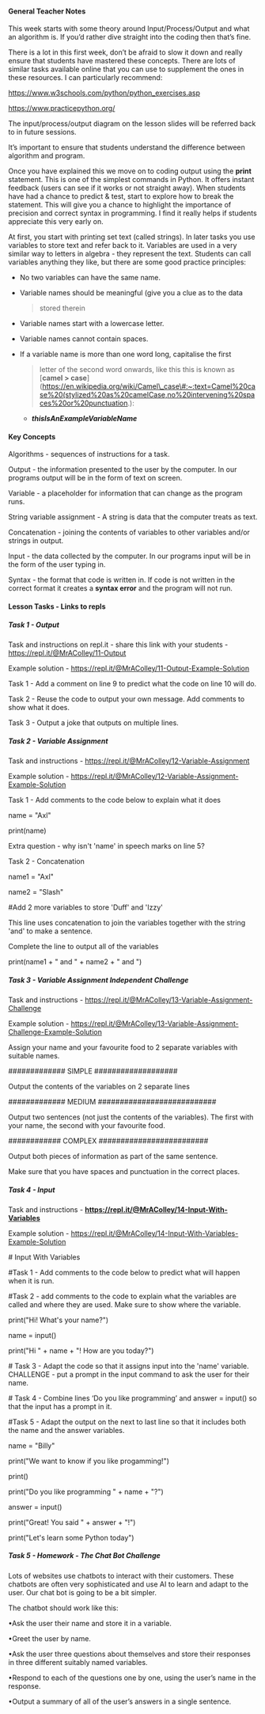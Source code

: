 #### General Teacher Notes

This week starts with some theory around Input/Process/Output and what an algorithm is. If you’d rather dive straight into the coding then that’s fine.

There is a lot in this first week, don’t be afraid to slow it down and really ensure that students have mastered these concepts. There are lots of similar tasks available online that you can use to supplement the ones in these resources. I can particularly recommend:

[<span class="underline">https://www.w3schools.com/python/python_exercises.asp</span>](https://www.w3schools.com/python/python_exercises.asp)

[<span class="underline">https://www.practicepython.org/</span>](https://www.practicepython.org/)

The input/process/output diagram on the lesson slides will be referred back to in future sessions.

It’s important to ensure that students understand the difference between algorithm and program.

Once you have explained this we move on to coding output using the **print** statement. This is one of the simplest commands in Python. It offers instant feedback (users can see if it works or not straight away). When students have had a chance to predict & test, start to explore how to break the statement. This will give you a chance to highlight the importance of precision and correct syntax in programming. I find it really helps if students appreciate this very early on.

At first, you start with printing set text (called strings). In later tasks you use variables to store text and refer back to it. Variables are used in a very similar way to letters in algebra - they represent the text. Students can call variables anything they like, but there are some good practice principles:

- No two variables can have the same name.

- Variable names should be meaningful (give you a clue as to the data

  > stored therein

- Variable names start with a lowercase letter.

- Variable names cannot contain spaces.

- If a variable name is more than one word long, capitalise the first

  > letter of the second word onwards, like this this is known as \[**<span class="underline">camel &gt; case</span>**\](https://en.wikipedia.org/wiki/Camel\_case\#:~:text=Camel%20case%20(stylized%20as%20camelCase,no%20intervening%20spaces%20or%20punctuation.):

  - **_thisIsAnExampleVariableName_**

#### Key Concepts

Algorithms - sequences of instructions for a task.

Output - the information presented to the user by the computer. In our programs output will be in the form of text on screen.

Variable - a placeholder for information that can change as the program runs.

String variable assignment - A string is data that the computer treats as text.

Concatenation - joining the contents of variables to other variables and/or strings in output.

Input - the data collected by the computer. In our programs input will be in the form of the user typing in.

Syntax - the format that code is written in. If code is not written in the correct format it creates a **syntax error** and the program will not run.

#### Lesson Tasks - Links to repls

##### Task 1 - Output

Task and instructions on repl.it - share this link with your students - [<span class="underline">https://repl.it/@MrAColley/11-Output</span>](https://repl.it/@MrAColley/11-Output)

Example solution - [<span class="underline">https://repl.it/@MrAColley/11-Output-Example-Solution</span>](https://repl.it/@MrAColley/11-Output-Example-Solution)

Task 1 - Add a comment on line 9 to predict what the code on line 10 will do.

Task 2 - Reuse the code to output your own message. Add comments to show what it does.

Task 3 - Output a joke that outputs on multiple lines.

##### Task 2 - Variable Assignment

Task and instructions - [<span class="underline">https://repl.it/@MrAColley/12-Variable-Assignment</span>](https://repl.it/@MrAColley/12-Variable-Assignment)

Example solution - [<span class="underline">https://repl.it/@MrAColley/12-Variable-Assignment-Example-Solution</span>](https://repl.it/@MrAColley/12-Variable-Assignment-Example-Solution)

Task 1 - Add comments to the code below to explain what it does

name = "Axl"

print(name)

Extra question - why isn't 'name' in speech marks on line 5?

Task 2 - Concatenation

name1 = "Axl"

name2 = "Slash"

\#Add 2 more variables to store 'Duff' and 'Izzy'

This line uses concatenation to join the variables together with the string 'and' to make a sentence.

Complete the line to output all of the variables

print(name1 + " and " + name2 + " and ")

##### Task 3 - Variable Assignment Independent Challenge

Task and instructions - [<span class="underline">https://repl.it/@MrAColley/13-Variable-Assignment-Challenge</span>](https://repl.it/@MrAColley/13-Variable-Assignment-Challenge)

Example solution - [<span class="underline">https://repl.it/@MrAColley/13-Variable-Assignment-Challenge-Example-Solution</span>](https://repl.it/@MrAColley/13-Variable-Assignment-Challenge-Example-Solution)

Assign your name and your favourite food to 2 separate variables with suitable names.

\#\#\#\#\#\#\#\#\#\#\#\#\# SIMPLE \#\#\#\#\#\#\#\#\#\#\#\#\#\#\#\#\#\#\#

Output the contents of the variables on 2 separate lines

\#\#\#\#\#\#\#\#\#\#\#\#\# MEDIUM \#\#\#\#\#\#\#\#\#\#\#\#\#\#\#\#\#\#\#\#\#\#\#\#\#\#\#

Output two sentences (not just the contents of the variables). The first with your name, the second with your favourite food.

\#\#\#\#\#\#\#\#\#\#\#\# COMPLEX \#\#\#\#\#\#\#\#\#\#\#\#\#\#\#\#\#\#\#\#\#\#\#\#\#

Output both pieces of information as part of the same sentence.

Make sure that you have spaces and punctuation in the correct places.

##### Task 4 - Input

Task and instructions - [**<span class="underline">https://repl.it/@MrAColley/14-Input-With-Variables</span>**](https://repl.it/@MrAColley/14-Input-With-Variables)

Example solution - [<span class="underline">https://repl.it/@MrAColley/14-Input-With-Variables-Example-Solution</span>](https://repl.it/@MrAColley/14-Input-With-Variables-Example-Solution)

\# Input With Variables

\#Task 1 - Add comments to the code below to predict what will happen when it is run.

\#Task 2 - add comments to the code to explain what the variables are called and where they are used. Make sure to show where the variable.

print("Hi! What's your name?")

name = input()

print("Hi " + name + "! How are you today?")

\# Task 3 - Adapt the code so that it assigns input into the 'name' variable. CHALLENGE - put a prompt in the input command to ask the user for their name.

\# Task 4 - Combine lines ‘Do you like programming’ and answer = input() so that the input has a prompt in it.

\#Task 5 - Adapt the output on the next to last line so that it includes both the name and the answer variables.

name = "Billy"

print("We want to know if you like progamming!")

print()

print("Do you like programming " + name + "?")

answer = input()

print("Great! You said " + answer + "!")

print("Let's learn some Python today")

##### Task 5 - Homework - The Chat Bot Challenge

Lots of websites use chatbots to interact with their customers. These chatbots are often very sophisticated and use AI to learn and adapt to the user. Our chat bot is going to be a bit simpler.

The chatbot should work like this:

•Ask the user their name and store it in a variable.

•Greet the user by name.

•Ask the user three questions about themselves and store their responses in three different suitably named variables.

•Respond to each of the questions one by one, using the user’s name in the response.

•Output a summary of all of the user’s answers in a single sentence.
